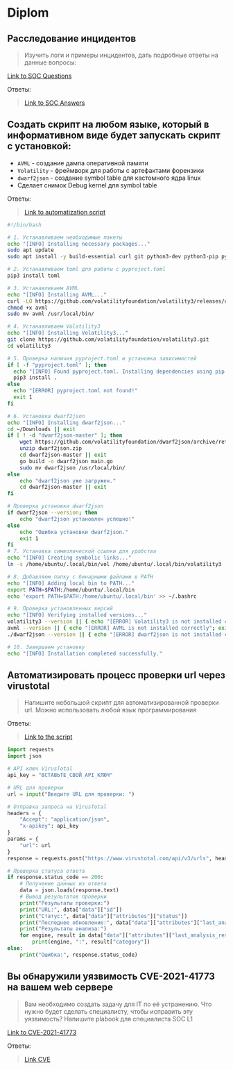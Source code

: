 # Diplom

## Расследование инцидентов

> Изучить логи и примеры инцидентов, дать подробные ответы на данные вопросы:

[Link to SOC Questions](new-Diplom/docs/CVE-2021-41773.docx)

Ответы:

> [Link to SOC Answers](new-Diplom/docs/SOC.txt)

## Создать скрипт на любом языке, который в информативном виде будет запускать скрипт с установкой:

* `AVML` - создание дампа оперативной памяти
* `Volatility` - фреймворк для работы с артефактами форензики
* `dwarf2json` - создание symbol table для кастомного ядра linux
* Сделает снимок Debug kernel для symbol table

Ответы:

> [Link to automatization script](new-Diplom/bin/scr1.txt)

```sh
#!/bin/bash

# 1. Устанавливаем необходимые пакеты
echo "[INFO] Installing necessary packages..."
sudo apt update
sudo apt install -y build-essential curl git python3-dev python3-pip python3-setuptools python3-wheel cmake unzip

# 2. Устанавливаем toml для работы с pyproject.toml
pip3 install toml

# 3. Устанавливаем AVML
echo "[INFO] Installing AVML..."
curl -LO https://github.com/volatilityfoundation/volatility3/releases/download/avml/avml
chmod +x avml
sudo mv avml /usr/local/bin/

# 4. Устанавливаем Volatility3
echo "[INFO] Installing Volatility3..."
git clone https://github.com/volatilityfoundation/volatility3.git
cd volatility3

# 5. Проверка наличия pyproject.toml и установка зависимостей
if [ -f "pyproject.toml" ]; then
  echo "[INFO] Found pyproject.toml. Installing dependencies using pip..."
  pip3 install .
else
  echo "[ERROR] pyproject.toml not found!"
  exit 1
fi

# 6. Установка dwarf2json
echo "[INFO] Installing dwarf2json..."
cd ~/Downloads || exit
if [ ! -d "dwarf2json-master" ]; then
    wget https://github.com/volatilityfoundation/dwarf2json/archive/refs/heads/master.zip -O dwarf2json.zip
    unzip dwarf2json.zip
    cd dwarf2json-master || exit
    go build -o dwarf2json main.go
    sudo mv dwarf2json /usr/local/bin/
else
    echo "dwarf2json уже загружен."
    cd dwarf2json-master || exit
fi

# Проверка установки dwarf2json
if dwarf2json --version; then
    echo "dwarf2json установлен успешно!"
else
    echo "Ошибка установки dwarf2json."
    exit 1
fi
# 7. Установка символической ссылки для удобства
echo "[INFO] Creating symbolic links..."
ln -s /home/ubuntu/.local/bin/vol /home/ubuntu/.local/bin/volatility3

# 8. Добавляем папку с бинарными файлами в PATH
echo "[INFO] Adding local bin to PATH..."
export PATH=$PATH:/home/ubuntu/.local/bin
echo 'export PATH=$PATH:/home/ubuntu/.local/bin' >> ~/.bashrc

# 9. Проверка установленных версий
echo "[INFO] Verifying installed versions..."
volatility3 --version || { echo "[ERROR] Volatility3 is not installed correctly"; exit 1; }
avml --version || { echo "[ERROR] AVML is not installed correctly"; exit 1; }
./dwarf2json --version || { echo "[ERROR] dwarf2json is not installed correctly"; exit 1; }

# 10. Завершаем установку
echo "[INFO] Installation completed successfully."
```

## Автоматизировать процесс проверки url через virustotal

> Напишите небольшой скрипт для автоматизированной проверки url. Можно использовать любой язык программирования

Ответы:

> [Link to the script](new-Diplom/bin/url.py)

```py
import requests
import json

# API ключ VirusTotal
api_key = "ВСТАВЬТЕ_СВОЙ_API_КЛЮЧ"

# URL для проверки
url = input("Введите URL для проверки: ")

# Отправка запроса на VirusTotal
headers = {
    "Accept": "application/json",
    "x-apikey": api_key
}
params = {
    "url": url
}
response = requests.post("https://www.virustotal.com/api/v3/urls", headers=headers, params=params)

# Проверка статуса ответа
if response.status_code == 200:
    # Получение данных из ответа
    data = json.loads(response.text)
    # Вывод результатов проверки
    print("Результаты проверки:")
    print("URL:", data["data"]["id"])
    print("Статус:", data["data"]["attributes"]["status"])
    print("Последнее обновление:", data["data"]["attributes"]["last_analysis_stats"])
    print("Результаты анализа:")
    for engine, result in data["data"]["attributes"]["last_analysis_results"].items():
        print(engine, ":", result["category"])
else:
    print("Ошибка:", response.status_code)


```

## Вы обнаружили уязвимость CVE-2021-41773 на вашем web сервере

> Вам необходимо создать задачу для IT по её устранению. Что нужно будет сделать специалисту, чтобы исправить эту уязвимость? Напишите plabook для специалиста SOC L1

[Link to CVE-2021-41773](https://nvd.nist.gov/vuln/detail/CVE-2021-41773)

Ответы:

> [Link CVE](new-Diplom/docs/CVE-2021-41773.txt)
